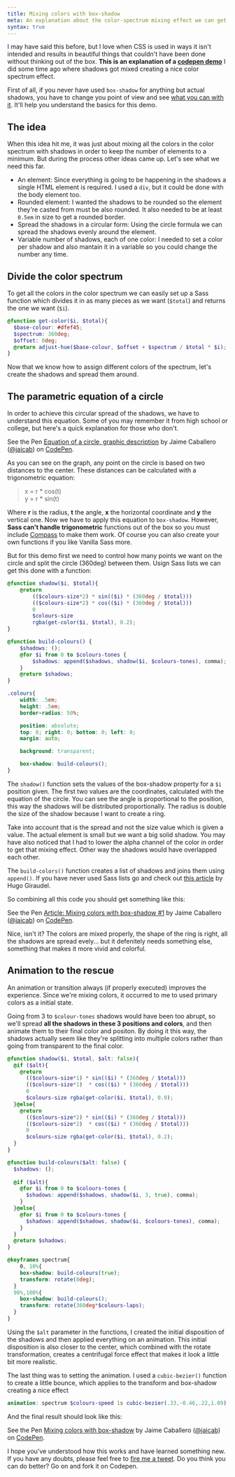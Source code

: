 ```yaml
---
title: Mixing colors with box-shadow
meta: An explanation about the color-spectrum mixing effect we can get with shadows.
syntax: true
---
```


I may have said this before, but I love when CSS is used in ways it isn't intended and results in beautiful things that couldn't have been done without thinking out of the box. **This is an explanation of a [codepen demo](http://codepen.io/jaicab/pen/xicaj/)** I did some time ago where shadows got mixed creating a nice color spectrum effect.

First of all, if you never have used `box-shadow` for anything but actual shadows, you have to change you point of view and see [what you can with it](/2014/07/21/box-shadow-out-of-the-box/). It'll help you understand the basics for this demo.

## The idea
When this idea hit me, it was just about mixing all the colors in the color spectrum with shadows in order to keep the number of elements to a minimum. But during the process other ideas came up. Let's see what we need this far.

- An element: Since everything is going to be happening in the shadows a single HTML element is required. I used a `div`, but it could be done with the body element too.
- Rounded element: I wanted the shadows to be rounded so the element they're casted from must be also rounded. It also needed to be at least `0.5em` in size to get a rounded border.
- Spread the shadows in a circular form: Using the circle formula we can spread the shadows evenly around the element.
- Variable number of shadows, each of one color: I needed to set a color per shadow and also mantain it in a variable so you could change the number any time.


## Divide the color spectrum
To get all the colors in the color spectrum we can easily set up a Sass function which divides it in as many pieces as we want (`$total`) and returns the one we want (`$i`).

```scss
@function get-color($i, $total){  
  $base-colour: #dfef45;
  $spectrum: 360deg;
  $offset: 0deg;
  @return adjust-hue($base-colour, $offset + $spectrum / $total * $i);
}
```

Now that we know how to assign different colors of the spectrum, let's create the shadows and spread them around.

## The parametric equation of a circle
In order to achieve this circular spread of the shadows, we have to understand this equation. Some of you may remember it from high school or college, but here's a quick explanation for those who don't.

<div class="media">
<p data-height="400" data-theme-id="7008" data-slug-hash="ifJHr" data-default-tab="result" class='codepen'>See the Pen <a href='http://codepen.io/jaicab/pen/ifJHr/'>Equation of a circle, graphic description</a> by Jaime Caballero (<a href='http://codepen.io/jaicab'>@jaicab</a>) on <a href='http://codepen.io'>CodePen</a>.</p>
<script async src="//codepen.io/assets/embed/ei.js"></script>
</div>

As you can see on the graph, any point on the circle is based on two distances to the center. These distances can be calculated with a trigonometric equation:

>x = r * cos(t)    
y = r * sin(t)

Where **r** is the radius, **t** the angle, **x** the horizontal coordinate and **y** the vertical one. Now we have to apply this equation to `box-shadow`. However, **Sass can't handle trigonometric** functions out of the box so you must include [Compass](http://compass-style.org) to make them work. Of course you can also create your own functions if you like Vanilla Sass more.

But for this demo first we need to control how many points we want on the circle and split the circle (360deg) between them. Usign Sass lists we can get this done with a function:


```scss
@function shadow($i, $total){
	@return 
		(($colours-size*2) * sin(($i) * (360deg / $total))) 
    	(($colours-size*2) * cos(($i) * (360deg / $total))) 
    	0 
    	$colours-size 
    	rgba(get-color($i, $total), 0.2);
}

@function build-colours() {
	$shadows: ();
	@for $i from 0 to $colours-tones {
		$shadows: append($shadows, shadow($i, $colours-tones), comma);
	}
	@return $shadows;
}

.colours{
	width: .5em;
	height: .5em;
	border-radius: 50%;

	position: absolute;
	top: 0; right: 0; bottom: 0; left: 0;
	margin: auto;

	background: transparent;

	box-shadow: build-colours();
}
```

The `shadow()` function sets the values of the box-shadow property for a `$i` position given. The first two values are the coordinates, calculated with the equation of the circle. You can see the angle is proportional to the position, this way the shadows will be distributed proportionally. The radius is double the size of the shadow because I want to create a ring.

Take into account that is the spread and not the size value which is given a value. The actual element is small but we want a big solid shadow. You may have also noticed that I had to lower the alpha channel of the color in order to get that mixing effect. Other way the shadows would have overlapped each other.

The `build-colors()` function creates a list of shadows and joins them using `append()`. If you have never used Sass lists go and check out [this article](http://hugogiraudel.com/2013/07/15/understanding-sass-lists/) by Hugo Giraudel.

So combining all this code you should get something like this:

<div class="media">
<p data-height="500" data-theme-id="7008" data-slug-hash="phrzf" data-default-tab="result" class='codepen'>See the Pen <a href='http://codepen.io/jaicab/pen/phrzf/'>Article: Mixing colors with box-shadow #1</a> by Jaime Caballero (<a href='http://codepen.io/jaicab'>@jaicab</a>) on <a href='http://codepen.io'>CodePen</a>.</p>
<script async src="//codepen.io/assets/embed/ei.js"></script>
</div>

Nice, isn't it? The colors are mixed properly, the shape of the ring is right, all the shadows are spread evely... but it defenitely needs something else, something that makes it more vivid and colorful. 


## Animation to the rescue
An animation or transition always (if properly executed) improves the experience. Since we're mixing colors, it occurred to me to used primary colors as a initial state.

Going from 3 to `$colour-tones` shadows would have been too abrupt, so we'll spread **all the shadows in these 3 positions and colors**, and then animate them to their final color and positon. By doing it this way, the shadows actually seem like they're splitting into multiple colors rather than going from transparent to the final color.


```scss
@function shadow($i, $total, $alt: false){
  @if ($alt){
    @return 
      (($colours-size*1) * sin(($i) * (360deg / $total))) 
      (($colours-size*1)  * cos(($i) * (360deg / $total))) 
      0 
      $colours-size rgba(get-color($i, $total), 0.9);
  }@else{
    @return 
      (($colours-size*2) * sin(($i) * (360deg / $total))) 
      (($colours-size*2)  * cos(($i) * (360deg / $total))) 
      0 
      $colours-size rgba(get-color($i, $total), 0.2);
  }
}

@function build-colours($alt: false) {
  $shadows: ();
  
  @if ($alt){
	@for $i from 0 to $colours-tones {
      $shadows: append($shadows, shadow($i, 3, true), comma);
    }
  }@else{
  	@for $i from 0 to $colours-tones {
      $shadows: append($shadows, shadow($i, $colours-tones), comma);
    }
  }
  @return $shadows;
}

@keyframes spectrum{
	0, 10%{
    box-shadow: build-colours(true);
    transform: rotate(0deg);
  }
  90%,100%{
    box-shadow: build-colours();
    transform: rotate(360deg*$colours-laps);
  }
}
```

Using the `$alt` parameter in the functions, I created the initial disposition of the shadows and then applied everything on an animation. This initial disposition is also closer to the center, which combined with the rotate transformation, creates a centrifugal force effect that makes it look a little bit more realistic.

The last thing was to setting the animation. I used a `cubic-bezier()` function to create a little bounce, which applies to the transform and box-shadow creating a nice effect

```scss
animation: spectrum $colours-speed 1s cubic-bezier(.33,-0.46,.22,1.09) infinite alternate;
```

And the final result should look like this:

<div class="media">
<p data-height="450" data-theme-id="7008" data-slug-hash="xicaj" data-default-tab="result" class='codepen'>See the Pen <a href='http://codepen.io/jaicab/pen/xicaj/'>Mixing colors with box-shadow</a> by Jaime Caballero (<a href='http://codepen.io/jaicab'>@jaicab</a>) on <a href='http://codepen.io'>CodePen</a>.</p>
<script async src="//codepen.io/assets/embed/ei.js"></script>
</div>

I hope you've understood how this works and have learned something new. If you have any doubts, please feel free to [fire me a tweet](http://twitter.com/{{site.twitter}}). Do you think you can do better? Go on and fork it on Codepen.
